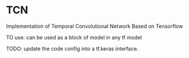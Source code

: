 # TCN
Implementation of Temporal Convolutional Network Based on Tensorflow

TO use: can be used as a block of model in any tf model

TODO: update the code config into a tf.keras interface. 
